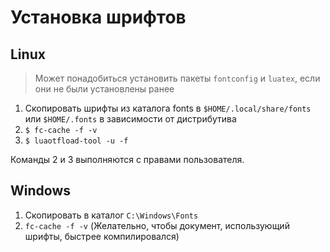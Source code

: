 # Установка шрифтов

## Linux

> Может понадобиться установить пакеты `fontconfig` и `lu­a­tex`, если они не были установлены ранее

1. Скопировать шрифты из каталога fonts в `$HOME/.local/share/fonts` или `$HOME/.fonts` в зависимости от дистрибутива
2. `$ fc-cache -f -v`
3. `$ luaotfload-tool -u -f`

Команды 2 и 3 выполняются с правами пользователя.

## Windows

1. Cкопировать в каталог `C:\Windows\Fonts`
2. `fc-cache -f -v` (Желательно, чтобы документ, использующий шрифты, быстрее компилировался)
